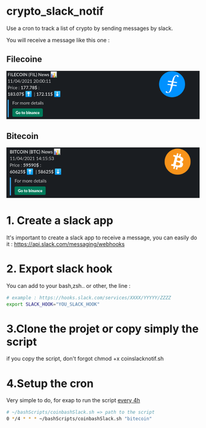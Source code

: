 # crypto_slack_notif
Use a cron to track a list of crypto by sending messages by slack.



You will receive a message like this one : 

## Filecoine
<img src="./slack_msg_filecoin.png" alt="Result"/>

## Bitecoin
<img src="./slack_msg_bitcoin.png" alt="Result"/>

# 1. Create a slack app
It's important to create a slack app to receive a message, you can easily do it : https://api.slack.com/messaging/webhooks

# 2. Export slack hook
You can add to your bash,zsh.. or other, the line :

```bash
# example : https://hooks.slack.com/services/XXXX/YYYYY/ZZZZ
export SLACK_HOOK="YOU_SLACK_HOOK"
```
# 3.Clone the projet or copy simply the script

if you copy the script, don't forgot chmod +x coinslacknotif.sh

# 4.Setup the cron
Very simple to do, for exap to run the script [every 4h](https://crontab.guru/every-4-hours)

```bash
# ~/bashScripts/coinbashSlack.sh => path to the script
0 */4 * * * ~/bashScripts/coinbashSlack.sh "bitecoin"
```